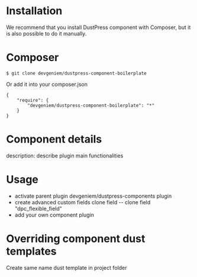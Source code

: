 # Installation

We recommend that you install DustPress component with Composer, but it is also possible to do it manually.

# Composer

```$ git clone devgeniem/dustpress-component-boilerplate```

Or add it into your composer.json

```
{
	"require": {
		"devgeniem/dustpress-component-boilerplate": "*"
	}
}
```


# Component details

description: describe plugin main functionalities

# Usage
- activate parent plugin devgeniem/dustpress-components plugin
- create advanced custom fields clone field
-- clone field "dpc_flexible_field"
- add your own component plugin

# Overriding component dust templates
Create same name dust template in project folder

